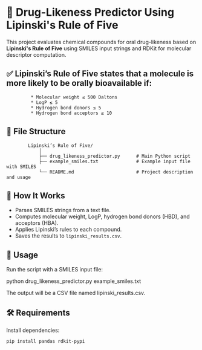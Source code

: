 
# 🧪 Drug-Likeness Predictor Using Lipinski's Rule of Five

This project evaluates chemical compounds for oral drug-likeness based on **Lipinski's Rule of Five** using SMILES input strings and RDKit for molecular descriptor computation.

##    ✅  Lipinski’s Rule of Five states that a molecule is more likely to be orally bioavailable if:

             * Molecular weight ≤ 500 Daltons
             * LogP ≤ 5
             * Hydrogen bond donors ≤ 5
             * Hydrogen bond acceptors ≤ 10


##    📁 File Structure

            Lipinski’s Rule of Five/
                │
                ├── drug_likeness_predictor.py      # Main Python script
                ├── example_smiles.txt              # Example input file with SMILES
                └── README.md                       # Project description and usage

## 🚀 How It Works

- Parses SMILES strings from a text file.
- Computes molecular weight, LogP, hydrogen bond donors (HBD), and acceptors (HBA).
- Applies Lipinski’s rules to each compound.
- Saves the results to `lipinski_results.csv`.


## 📂 Usage

Run the script with a SMILES input file:

  python drug_likeness_predictor.py example_smiles.txt

The output will be a CSV file named lipinski_results.csv.

## 🛠️ Requirements

Install dependencies:

```bash
pip install pandas rdkit-pypi
